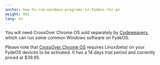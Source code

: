 ```yaml
---
anchor: how-to-run-windows-programs-in-fydeos-for-pc
weight: 991
lang: en
---
```

You will need CrossOver Chrome OS sold separately by [Codeweavers](https://www.codeweavers.com/), which can run some common Windows software on FydeOS.

Please note that [CrossOver Chrome OS](https://www.codeweavers.com/crossover/download#chromeos) requires Linux(beta) on your FydeOS devices to be activated. It has a 14 days trial period and currently priced at $39.95.